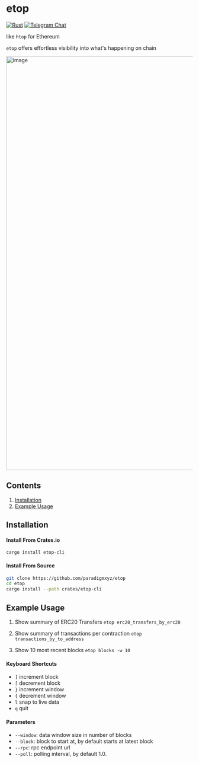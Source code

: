 
# etop

[![Rust](https://github.com/paradigmxyz/cryo/actions/workflows/build_and_test.yml/badge.svg)](https://github.com/paradigmxyz/cryo/actions/workflows/build_and_test.yml) [![Telegram Chat](https://img.shields.io/badge/Telegram-join_chat-blue.svg)](https://t.me/paradigm_data)

like `htop` for Ethereum

`etop` offers effortless visibility into what's happening on chain

<img width="1117" alt="image" src="https://github.com/paradigmxyz/etop/assets/7907648/1d760abc-e89f-4877-a937-1a6671cc3d72">


## Contents
1. [Installation](#installation)
2. [Example Usage](#example-usage)


## Installation

#### Install From Crates.io
`cargo install etop-cli`


#### Install From Source
```bash
git clone https://github.com/paradigmxyz/etop
cd etop
cargo install --path crates/etop-cli
```

## Example Usage

1. Show summary of ERC20 Transfers
`etop erc20_transfers_by_erc20`

2. Show summary of transactions per contraction
`etop transactions_by_to_address`

3. Show 10 most recent blocks
`etop blocks -w 10`

#### Keyboard Shortcuts
- `]` increment block
- `[` decrement block
- `}` increment window
- `{` decrement window
- `l` snap to live data
- `q` quit

#### Parameters
- `--window`: data window size in number of blocks
- `--block`: block to start at, by default starts at latest block
- `--rpc`: rpc endpoint url
- `--poll`: polling interval, by default 1.0.

